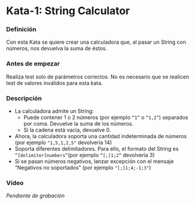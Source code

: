# Kata-1: String Calculator

### Definición
Con esta Kata se quiere crear una calculadora que, al pasar un String con números, nos devuelva la suma de éstos.

### Antes de empezar

Realiza test solo de parámetros correctos. No es necesario que se realicen test de valores inválidos para esta kata.

### Descripción

* La calculadora admite un String:
    * Puede contener 1 o 2 números (por ejemplo `“1”` o `“1,2”`) separados por coma. Devuelve la suma de los números.
    * Si la cadena está vacía, devuelve 0.
* Ahora, la calculadora soporta una cantidad indeterminada de números (por ejemplo `"1,5,1,2,5"` devolvería 14)
* Soporta diferentes delimitadores. Para ello, el formato del String es `“[delimiter]numbers”`(por ejemplo `“[;]1;2”` devolvería 3)
* Si se pasan números negativos, lanzar excepción con el mensaje “Negativos no soportados” (por ejemplo `"[;]1;4;-1;3"`)

### Vídeo
*Pendiente de grabación*
